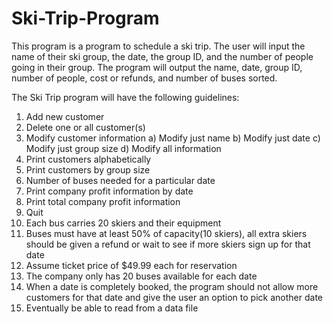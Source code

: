 # Ski-Trip-Program
This program is a program to schedule a ski trip.
The user will input the name of their ski group, 
the date, the group ID, and the number of people 
going in their group. The program will output the 
name, date, group ID, number of people, cost or 
refunds, and number of buses sorted.

The Ski Trip program will have the following guidelines:
1) Add new customer
2) Delete one or all customer(s)
3) Modify customer information
  a) Modify just name
  b) Modify just date
  c) Modify just group size
  d) Modify all information
4) Print customers alphabetically
5) Print customers by group size
6) Number of buses needed for a particular date
7) Print company profit information by date
8) Print total company profit information
9) Quit
10) Each bus carries 20 skiers and their equipment
11) Buses must have at least 50% of capacity(10 skiers), all extra skiers should 
    be given a refund or wait to see if more skiers sign up for that date
12) Assume ticket price of $49.99 each for reservation
13) The company only has 20 buses available for each date
14) When a date is completely booked, the program should not allow more 
    customers for that date and give the user an option to pick another date
15) Eventually be able to read from a data file
